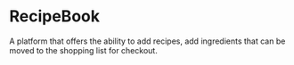 # RecipeBook
A platform that offers the ability to add recipes, add ingredients that can be moved to the shopping list for checkout.
